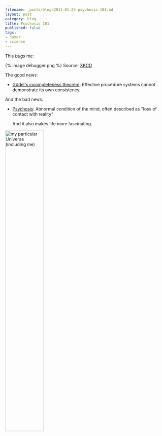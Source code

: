 ```yaml
---
filename: _posts/blog/2013-01-25-psychosis-101.md
layout: post
category: blog 
title: Psychosis 101
published: false 
tags:
- humor
- science
---
```


This *[bugs](http://en.wikipedia.org/wiki/Software_bug)* me:

{% image debugger.png %}
Source: [XKCD](http://xkcd.com/1163/)
<!--more-->

The good news:

* [Gödel's incompleteness
  theorem](http://en.wikipedia.org/wiki/G%C3%B6del's_incompleteness_theorems): Effective procedure systems cannot
  demonstrate its own consistency.

And the bad news:

* [Psychosis]( http://en.wikipedia.org/wiki/Psychosis ): Abnormal condition of the mind, often described as "loss of contact with reality"

  And it also makes life more fascinating.

<a href="http://www.flickr.com/photos/nasonurb/3789113234/" title="my
particular Universe (including me) by brunosan, on Flickr"><img
src="http://farm4.staticflickr.com/3585/3789113234_cf09c4f0f2.jpg"
width="50%"  align="middle" alt="my particular Universe (including
me)"></a>


